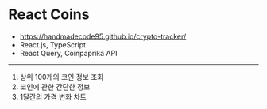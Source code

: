 # React Coins
* https://handmadecode95.github.io/crypto-tracker/
* React.js, TypeScript
* React Query, Coinpaprika API
--------------------------
1. 상위 100개의 코인 정보 조회
2. 코인에 관한 간단한 정보
3. 1달간의 가격 변화 차트
